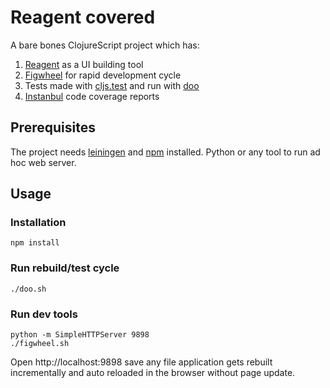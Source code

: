 # Reagent covered

A bare bones ClojureScript project which has:
1. [Reagent][Reagent] as a UI building tool
2. [Figwheel][Figwheel] for rapid development cycle
3. Tests made with [cljs.test][Cljs-Testing] and run with [doo][Doo]
4. [Instanbul][Instanbul] code coverage reports

## Prerequisites

The project needs [leiningen][Lein] and [npm][Npm] installed. Python or any tool to run ad hoc web server.

## Usage

### Installation

    npm install

### Run rebuild/test cycle

    ./doo.sh

### Run dev tools

    python -m SimpleHTTPServer 9898
    ./figwheel.sh

Open http://localhost:9898 save any file application gets rebuilt incrementally and auto reloaded in the browser without page update.

[Reagent]: https://github.com/reagent-project/reagent
[Figwheel]: https://github.com/bhauman/lein-figwheel
[Doo]: https://github.com/bensu/doo
[Cljs-Testing]: https://github.com/clojure/clojurescript/wiki/Testing
[Instanbul]: https://github.com/gotwarlost/istanbul
[Lein]: https://leiningen.org/
[Npm]: https://www.npmjs.com/



